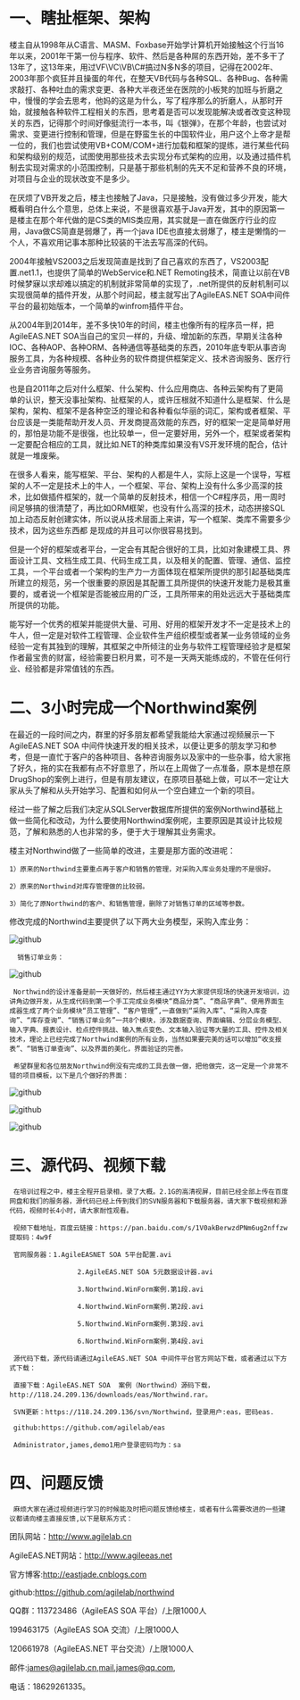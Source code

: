 一、瞎扯框架、架构
==================
  楼主自从1998年从C语言、MASM、Foxbase开始学计算机开始接触这个行当16年以来，2001年干第一份与程序、软件、然后是各种屌的东西开始，差不多干了13年了，这13年来，用过VF\VC\VB\C#搞过N多N多的项目，记得在2002年、2003年那个疯狂并且操蛋的年代，在整天VB代码与各种SQL、各种Bug、各种需求敲打、各种吐血的需求变更、各种大半夜还坐在医院的小板凳的加班与折磨之中，慢慢的学会去思考，他妈的这是为什么，写了程序那么的折磨人，从那时开始，就接触各种软件工程相关的东西，思考着是否可以发现能解决或者改变这种现关的东西，记得那个时间好像挺流行一本书，叫《银弹》，在那个年龄，也尝试对需求、变更进行控制和管理，但是在野蛮生长的中国软件业，用户这个上帝才是帮一位的，我们也尝试使用VB+COM/COM+进行加载和框架的提练，进行某些代码和架构级别的规范，试图使用那些技术去实现分布式架构的应用，以及通过插件机制去实现对需求的小范围控制，只是基于那些机制的先天不足和营养不良的环境，对项目与企业的现状改变不是多少。

  在厌烦了VB开发之后，楼主也接触了Java，只是接触，没有做过多少开发，能大概看明白什么个意思，总体上来说，不是很喜欢基于Java开发，其中的原因第一是楼主在那个年代做的是CS类的MIS类应用，其实就是一直在做医疗行业的应用，Java做CS简直是弱爆了，再一个java IDE也直接太弱爆了，楼主是懒惰的一个人，不喜欢用记事本那种比较装的干法去写高深的代码。
  
  2004年接触VS2003之后发现简直是找到了自己喜欢的东西了，VS2003配置.net1.1，也提供了简单的WebService和.NET Remoting技术，简直让以前在VB时候梦寐以求却难以搞定的机制就非常简单的实现了，.net所提供的反射机制可以实现很简单的插件开发，从那个时间起，楼主就写出了AgileEAS.NET SOA中间件平台的最初始版本，一个简单的winfrom插件平台。
  
  从2004年到2014年，差不多快10年的时间，楼主也像所有的程序员一样，把AgileEAS.NET SOA当自己的宝贝一样的，升级、增加新的东西，早期关注各种IOC、各种AOP、各种ORM、各种通信等基础类的东西，2010年底专职从事咨询服务工具，为各种规模、各种业务的软件商提供框架定义、技术咨询服务、医疗行业业务咨询服务等服务。
  
  也是自2011年之后对什么框架、什么架构、什么应用商店、各种云架构有了更简单的认识，整天没事扯架构、扯框架的人，或许压根就不知道什么是框架、什么是架构，架构、框架不是各种空泛的理论和各种看似华丽的词汇，架构或者框架、平台应该是一类能帮助开发人员、开发商提高效能的东西，好的框架一定是简单好用的，那怕是功能不是很强，也比较单一，但一定要好用，另外一个，框架或者架构一定要配合相应的工具，就比如.NET的种类库如果没有VS开发环境的配合，估计就是一堆废柴。
   
   在很多人看来，能写框架、平台、架构的人都是牛人，实际上这是一个误导，写框架的人不一定是技术上的牛人，一个框架、平台、架构上没有什么多少高深的技术，比如做插件框架的，就一个简单的反射技术，相信一个C#程序员，用一周时间足够搞的很清楚了，再比如ORM框架，也没有什么高深的技术，动态拼接SQL加上动态反射创建实体，所以说从技术层面上来讲，写一个框架、类库不需要多少技术，因为这些东西都 是现成的并且可以你很容易找到。
   
   但是一个好的框架或者平台，一定会有其配合很好的工具，比如对象建模工具、界面设计工具、文档生成工具、代码生成工具，以及相关的配置、管理、通信、监控工具，一个平台或者一个架构的生产力一方面体现在框架所提供的那引起基础类库所建立的规范，另一个很重要的原因是其配置工具所提供的快速开发能力是极其重要的，或者说一个框架是否能被应用的广泛，工具所带来的用处远远大于基础类库所提供的功能。
   
   能写好一个优秀的框架并能提供大量、可用、好用的框架开发才不一定是技术上的牛人，但一定是对软件工程管理、企业软件生产组织模型或者某一业务领域的业务经验一定有其独到的理解，其框架之中所倾注的业务与软件工程管理经验才是框架作者最宝贵的财富，经验需要日积月累，可不是一天两天能练成的，不管在任何行业、经验都是非常值钱的东西。

二、3小时完成一个Northwind案例
==================
  在最近的一段时间之内，群里的好多朋友都希望我能给大家通过视频展示一下AgileEAS.NET SOA 中间件快速开发的相关技术，以便让更多的朋友学习和参考，但是一直忙于客户的各种项目、各种咨询服务以及家中的一些杂事，给大家拖了好久，拖的实在我都有点不好意思了，所以在上周做了一点准备，原本是想在原DrugShop的案例上进行，但是有朋友建议，在原项目基础上做，可以不一定让大家从头了解和从头开始学习、配置和如何从一个空白建立一个新的项目。
  
  经过一些了解之后我们决定从SQLServer数据库所提供的案例Northwind基础上做一些简化和改动，为什么要使用Northwind案例呢，主要原因是其设计比较规范，了解和熟悉的人也非常的多，便于大于理解其业务需求。
  
  楼主对Northwind做了一些简单的改进，主要是那方面的改进呢：

    1）原来的Northwind主要重点再于客户和销售的管理，对采购入库业务处理的不是很好。
    
    2）原来的Northwind对库存管理做的比较弱。
    
    3）简化了原Northwind的客户、和销售管理，删除了对销售订单的区域等参数。
    
   修改完成的Northwind主要提供了以下两大业务模型，采购入库业务：
      
![github](https://github.com/agilelab/northwind/blob/master/Documents/Northwind1.png "northwind")  
 
      销售订单业务：

![github](https://github.com/agilelab/northwind/blob/master/Documents/Northwind2.png "northwind")  

     Northwind的设计准备是前一天做好的，然后楼主通过YY为大家提供现场的快速开发培训，边讲角边做开发，从生成代码到第一个手工完成业务模块“商品分类”、“商品字典”、使用界面生成器生成了两个业务模块“员工管理”、“客户管理”,一直做到“采购入库”、“采购入库查询”、“库存查询”、“销售订单业务”一共8个模块，涉及数据查询、界面编辑、分层业务模型、输入字典、报表设计、检点控件挑战、输入焦点变色、文本输入验证等大量的工具、控件及相关技术，理论上已经完成了Northwind案例的所有业务，当然如果要完美的话可以增加“收支报表”、“销售订单查询”、以及界面的美化，界面验证的完善。

     希望群里和各位朋友Northwind例没有完成的工具去做一做，把他做完，这一定是一个非常不错的项目模板，以下是几个做好的界面：

![github](https://github.com/agilelab/northwind/blob/master/Documents/Northwind3.png "northwind")  

![github](https://github.com/agilelab/northwind/blob/master/Documents/Northwind4.png "northwind")  

![github](https://github.com/agilelab/northwind/blob/master/Documents/Northwind5.png "northwind")  

三、源代码、视频下载
==================
     在培训过程之中，楼主全程开启录相，录了大概。2.1G的高清视屏，目前已经全部上传在百度网盘和我们的服务器，源代码已经上传到我们的SVN服务器和下载服务器，请大家下载视频和源代码，视频时长4小时，请大家耐性观看。

     视频下载地址，百度云链接：https://pan.baidu.com/s/1V0akBerwzdPNm6ug2nffzw 提取码：4w9f 

     官网服务器：1.AgileEASNET SOA 5平台配置.avi

                     2.AgileEAS.NET SOA 5元数据设计器.avi

                     3.Northwind.WinForm案例.第1段.avi

                     4.Northwind.WinForm案例.第2段.avi

                     5.Northwind.WinForm案例.第3段.avi

                     6.Northwind.WinForm案例.第4段.avi

     源代码下载，源代码请通过AgileEAS.NET SOA 中间件平台官方网站下载，或者通过以下方式下载：

     直接下载：AgileEAS.NET SOA  案例（Northwind）源码下载，http://118.24.209.136/downloads/eas/Northwind.rar。

     SVN更新：https://118.24.209.136/svn/Northwind，登录用户:eas，密码eas.

     github:https://github.com/agilelab/eas

     Administrator,james,demo1用户登录密码均为：sa

四、问题反馈
==================
     麻烦大家在通过视频进行学习的时候能及时把问题反馈给楼主，或者有什么需要改进的一些建议都请向楼主直接反馈,以下是联系方式：

团队网站：http://www.agilelab.cn

AgileEAS.NET网站：http://www.agileeas.net

官方博客:http://eastjade.cnblogs.com

github:https://github.com/agilelab/northwind

QQ群：113723486（AgileEAS SOA 平台）/上限1000人

199463175（AgileEAS SOA 交流）/上限1000人

120661978（AgileEAS.NET 平台交流）/上限1000人

邮件:james@agilelab.cn,mail.james@qq.com,

电话：18629261335。
